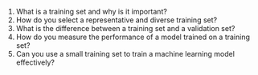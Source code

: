 1. What is a training set and why is it important?
2. How do you select a representative and diverse training set?
3. What is the difference between a training set and a validation set?
4. How do you measure the performance of a model trained on a training set?
5. Can you use a small training set to train a machine learning model effectively?